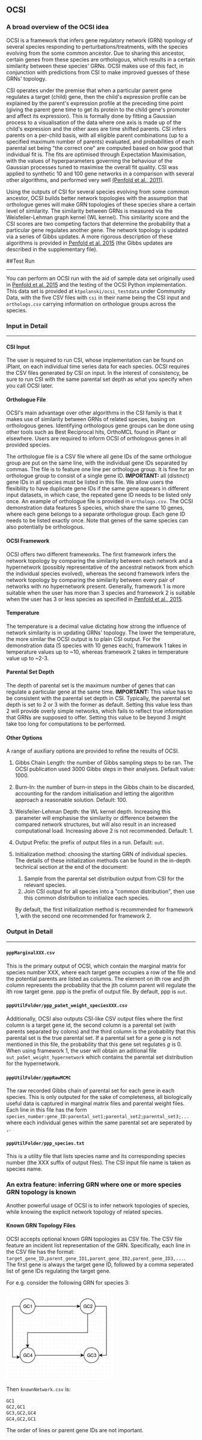 ## OCSI 
### A broad overview of the OCSI idea

OCSI is a framework that infers gene regulatory network (GRN) topology of several species responding to perturbations/treatments, with the species evolving from the some common ancestor. Due to sharing this ancestor, certain genes from these species are orthologous, which results in a certain similarity between these species' GRNs. OCSI makes use of this fact, in conjunction with predictions from CSI to make improved guesses of these GRNs' topology.

CSI operates under the premise that when a particular parent gene regulates a target (child) gene, then the child's expression profile can be explained by the parent's expression profile at the preceding time point (giving the parent gene time to get its protein to the child gene's promoter and affect its expression). This is formally done by fitting a Gaussian process to a visualisation of the data where one axis is made up of the child's expression and the other axes are time shifted parents. CSI infers parents on a per-child basis, with all eligible parent combinations (up to a specified maximum number of parents) evaluated, and probabilities of each parental set being "the correct one" are computed based on how good that individual fit is. The fits are optimised through Expectation Maximisation, with the values of hyperparameters governing the behaviour of the Gaussian processes tuned to maximise the overall fit quality. CSI was applied to synthetic 10 and 100 gene networks in a comparison with several other algorithms, and performed very well [(Penfold et al., 2011)][penfold2011].

Using the outputs of CSI for several species evolving from some common ancestor, OCSI builds better network topologies with the assumption that orthologue genes will make GRN topologies of these species share a certain level of similarity. The similarity between GRNs is measured via the Weisfeiler-Lehman graph kernel (WL kernel). This similarity score and the CSI scores are two competing factors that determine the probability that a particular gene regulates another gene. The network topology is updated via a series of Gibbs updates. A more rigorous description of these algorithms is provided in [Penfold et al. 2015][penfold2015] (the Gibbs updates are described in the supplementary file).

##Test Run
- - -
You can perform an OCSI run with the aid of sample data set originally used in [Penfold et al. 2015][penfold2015] and the testing of the OCSI Python implementation. This data set is provided at `ktpolanski/ocsi_testdata` under Community Data, with the five CSV files with `csi` in their name being the CSI input and `orthologs.csv` carrying information on orthologue groups across the species.

### Input in Detail
- - -
#### CSI Input
The user is required to run CSI, whose implementation can be found on iPlant, on each individual time series data for each species. OCSI requires the CSV files generated by CSI on input. In the interest of consistency, be sure to run CSI with the same parental set depth as what you specify when you call OCSI later.

#### Orthologue File
OCSI's main advantage over other algorithms in the CSI family is that it makes use of similarity between GRNs of related species, basing on orthologous genes. Identifying orthologous gene groups can be done using other tools such as Best Reciprocal hits, OrthoMCL found in iPlant or elsewhere. Users are required to inform OCSI of orthologous genes in all provided species. 

The orthologue file is a CSV file where all gene IDs of the same orthologue group are put on the same line, with the individual gene IDs separated by commas. The file is to feature one line per orthologue group. It is fine for an orthologue group to consist of a single gene ID. **IMPORTANT:** all (distinct) gene IDs in all species must be listed in this file. We allow users the flexibility to have duplicate gene IDs if the same gene appears in different input datasets, in which case, the repeated gene ID needs to be listed only once. An example of orthologue file is provided in `orthologs.csv`. The OCSI demonstration data features 5 species, which share the same 10 genes, where each gene belongs to a separate orthologue group. Each gene ID needs to be listed exactly once. Note that genes of the same species can also potentially be orthologous. 

#### OCSI Framework
OCSI offers two different frameworks. The first framework infers the network topology by comparing the similarity between each network and a hypernetwork (possibly representative of the ancestral network from which the individual species evolved), whereas the second framework infers the network topology by comparing the similarity between every pair of networks with no hypernetwork present. Generally, framework 1 is more suitable when the user has more than 3 species and framework 2 is suitable when the user has 3 or less species as specified in [Penfold et al., 2015][penfold2015].
#### Temperature
The temperature is a decimal value dictating how strong the influence of network similarity is in updating GRNs' topology. The lower the temperature, the more similar the OCSI output is to plain CSI output. For the demonstration data (5 species with 10 genes each), framework 1 takes in temperature values up to ~10, whereas framework 2 takes in temperature value up to ~2-3.
#### Parental Set Depth
The depth of parental set is the maximum number of genes that can regulate a particular gene at the same time. **IMPORTANT:** This value has to be consistent with the parental set depth in CSI. Typically, the parental set depth is set to 2 or 3 with the former as default. Setting this value less than 2 will provide overly simple networks, which fails to reflect true information that GRNs are supposed to offer. Setting this value to be beyond 3 might take too long for computations to be performed.

#### Other Options
A range of auxiliary options are provided to refine the results of OCSI.

1. Gibbs Chain Length: the number of Gibbs sampling steps to be ran. The OCSI publication used 3000 Gibbs steps in their analyses. Default value: 1000.
2. Burn-In: the number of burn-in steps in the Gibbs chain to be discarded, accounting for the random initialisation and letting the algorithm approach a reasonable solution. Default: 100.
3. Weisfeiler-Lehman Depth: the WL kernel depth. Increasing this parameter will emphasise the similarity or difference between the compared network structures, but will also result in an increased computational load. Increasing above 2 is not recommended. Default: 1.
4. Output Prefix: the prefix of output files in a run. Default: `out`.
5. Initialization method: choosing the starting GRN of individual species. The details of these initialization methods can be found in the in-depth technical section at the end of the document: 
   1. Sample from the parental set distribution output from CSI for the relevant species.
   2. Join CSI output for all species into a "common distribution", then use this common distribution to initialize each species.

   By default, the first initialization method is recommended for framework 1, with the second one recommended for framework 2.

### Output in Detail
- - - 
#### `pppMarginalXXX.csv`
This is the primary output of OCSI, which contain the marginal matrix for species number XXX, where each target gene occupies a row of the file and the potential parents are listed as columns. The element on ith row and jth column represents the probability that the jth column parent will regulate the ith row target gene. ppp is the prefix of output file. By default, ppp is `out`.

#### `pppUtilFolder/ppp_paSet_weight_speciesXXX.csv`
Additionally, OCSI also outputs CSI-like CSV output files where the first column is a target gene id, the second column is a parental set (with parents separated by colons) and the third column is the probability that this parental set is the true parental set. If a parental set for a gene *g* is not mentioned in this file, the probability that this gene set regulates *g* is 0. When using framework 1, the user will obtain an aditional file `out_paSet_weight_hypernetwork` which contains the parental set distribution for the hypernetwork.
#### `pppUtilFolder/pppRawMCMC`
The raw recorded Gibbs chain of parental set for each gene in each species. This is only outputed for the sake of completeness, all biologically useful data is captured in marginal matrix files and parental weight files. Each line in this file has the form `species_number:gene_ID:parental_set1;parental_set2;parental_set3;...` where each individual genes within the same parental set are seperated by `,`.
#### `pppUtilFolder/ppp_species.txt`
This is a utility file that lists species name and its corresponding species number (the XXX suffix of output files). The CSI input file name is taken as species name.

### An extra feature: inferring GRN where one or more species GRN topology is known
Another powerful usage of OCSI is to infer network topologies of species, while knowing the explicit network topology of related species. 

#### Known GRN Topology Files
OCSI accepts optional known GRN topologies as CSV file. The CSV file feature an incident list representation of the GRN. Specifically, each line in the CSV file has the format: `target_gene_ID,parent_gene_ID1,parent_gene_ID2,parent_gene_ID3,...`. The first gene is always the target gene ID, followed by a comma seperated list of gene IDs regulating the target gene.

For e.g. consider the following GRN for species 3:

![Sample net](sampletnet.png)

Then `knownNetwork.csv` is:
```
GC1
GC2,GC1
GC3,GC2,GC4
GC4,GC2,GC1
```
The order of lines or parent gene IDs are not important.

[penfold2011]: http://rsfs.royalsocietypublishing.org/content/1/6/857.short

[penfold2015]: https://bioinformatics.oxfordjournals.org/content/31/12/i97.full.pdf


[shervashidze2011]: http://is.tuebingen.mpg.de/fileadmin/user_upload/files/publications/2012/shervashidze11a.pdf







